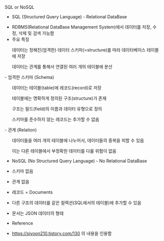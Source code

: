 SQL or NoSQL

* SQL (Structured Query Language) - Relational DataBase
 - RDBMS(Relational DataBase Management System)에서 데이터를 저장, 수정, 삭제 및 검색 가능함
 - 주요 특징
  <ul> 데이터는 정해진(엄격한) 데이터 스키마(=structure)를 따라 데이터베이스 테이블에 저장 </ul>
  <ul> 데이터는 관계를 통해서 연결된 여러 개의 테이블에 분산 </ul>
 - 엄격한 스키마 (Schema)
  <ul> 데이터는 테이블(table)에 레코드(record)로 저장 </ul>
  <ul> 테이블에는 명확하게 정의된 구조(structure)가 존재 </ul>
  <ul> 구조는 필드(field)의 이름과 데이터 유형으로 정의 </ul>
 
  <ul> 스키마를 준수하지 않는 레코드는 추가할 수 없음 </ul>
 - 관계 (Relation)
  <ul> 데이터들을 여러 개의 테이블에 나누어서, 데이터들의 중복을 피할 수 있음 </ul>
  <ul> 이는 다른 테이블에서 부정확한 데이터를 다룰 위험이 없음 </ul>
 
* NoSQL (No Structured Query Language) - No Relational DataBase
 - 스키마 없음
 - 관계 없음
 - 레코드 = Documents
 - 다른 구조의 데이터를 같은 컬렉션(SQL에서의 테이블)에 추가할 수 있음
 
 - 문서는 JSON 데이터의 형태


* Reference
 - https://siyoon210.tistory.com/130 의 내용을 인용함
